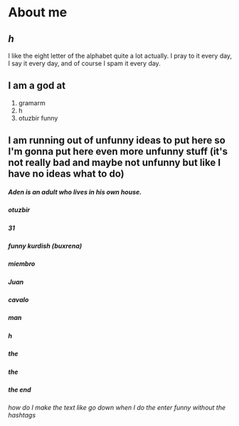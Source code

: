 # About me
## *h*
I like the eight letter of the alphabet quite a lot actually.
I pray to it every day, I say it every day, and of course I spam it every day.

## I am a god at
1. gramarm
2. h
31. otuzbir funny

## I am running out of unfunny ideas to put here so I'm gonna put here even more unfunny stuff (it's not really bad and maybe not unfunny but like I have no ideas what to do)
##### Aden is an adult who lives in his own house.
##### otuzbir
##### 31
##### funny kurdish (buxrena)
##### miembro
##### Juan
##### cavalo
##### man
##### h
##### the
##### the
##### the end

###### *how do I make the text like go down when I do the enter funny without the hashtags*
